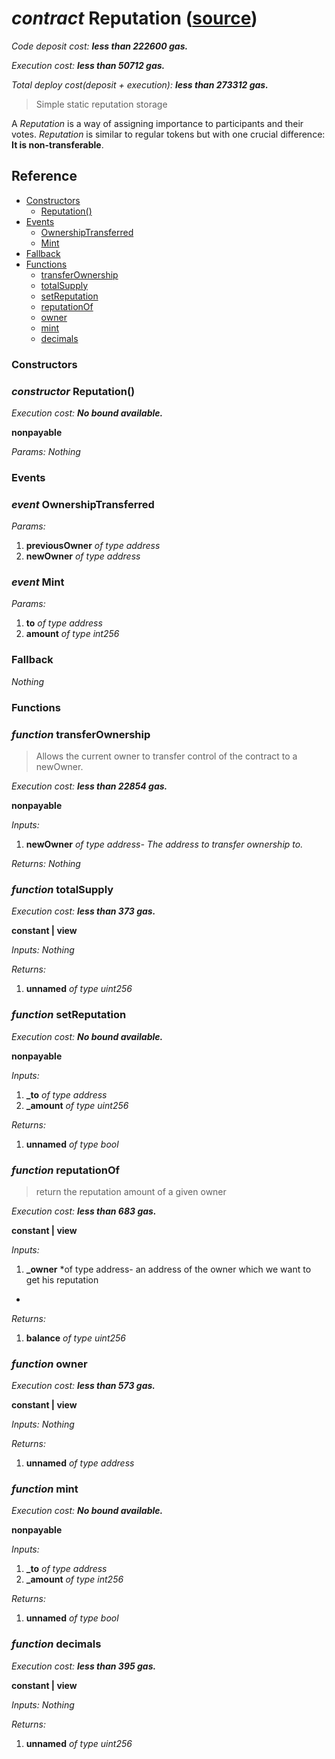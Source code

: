 # *contract* Reputation ([source](https://github.com/daostack/daostack/tree/master/./contracts/controller/Reputation.sol))
*Code deposit cost: **less than 222600 gas.***

*Execution cost: **less than 50712 gas.***

*Total deploy cost(deposit + execution): **less than 273312 gas.***

> Simple static reputation storage

A *Reputation* is a way of assigning importance to participants and their votes. 
*Reputation* is similar to regular tokens but with one crucial difference: **It is non-transferable**.
## Reference
- [Constructors](#constructors)
    - [Reputation()](#constructor-reputation)
- [Events](#events)
    - [OwnershipTransferred](#event-ownershiptransferred)
    - [Mint](#event-mint)
- [Fallback](#fallback)
- [Functions](#functions)
    - [transferOwnership](#function-transferownership)
    - [totalSupply](#function-totalsupply)
    - [setReputation](#function-setreputation)
    - [reputationOf](#function-reputationof)
    - [owner](#function-owner)
    - [mint](#function-mint)
    - [decimals](#function-decimals)
### Constructors
### *constructor* Reputation()

*Execution cost: **No bound available.***

**nonpayable**

*Params:*
*Nothing*


### Events
### *event* OwnershipTransferred
*Params:*
1. **previousOwner** *of type address*
2. **newOwner** *of type address*


### *event* Mint
*Params:*
1. **to** *of type address*
2. **amount** *of type int256*


### Fallback
*Nothing*
### Functions
### *function* transferOwnership
> Allows the current owner to transfer control of the contract to a newOwner.

*Execution cost: **less than 22854 gas.***

**nonpayable**

*Inputs:*
1. **newOwner** *of type address- The address to transfer ownership to.*

*Returns:*
*Nothing*


### *function* totalSupply

*Execution cost: **less than 373 gas.***

**constant | view**

*Inputs:*
*Nothing*

*Returns:*
1. **unnamed** *of type uint256*


### *function* setReputation

*Execution cost: **No bound available.***

**nonpayable**

*Inputs:*
1. **_to** *of type address*
2. **_amount** *of type uint256*

*Returns:*
1. **unnamed** *of type bool*


### *function* reputationOf
> return the reputation amount of a given owner

*Execution cost: **less than 683 gas.***

**constant | view**

*Inputs:*
1. **_owner** *of type address- an address of the owner which we want to get his reputation*

*Returns:*
1. **balance** *of type uint256*


### *function* owner

*Execution cost: **less than 573 gas.***

**constant | view**

*Inputs:*
*Nothing*

*Returns:*
1. **unnamed** *of type address*


### *function* mint

*Execution cost: **No bound available.***

**nonpayable**

*Inputs:*
1. **_to** *of type address*
2. **_amount** *of type int256*

*Returns:*
1. **unnamed** *of type bool*


### *function* decimals

*Execution cost: **less than 395 gas.***

**constant | view**

*Inputs:*
*Nothing*

*Returns:*
1. **unnamed** *of type uint256*


